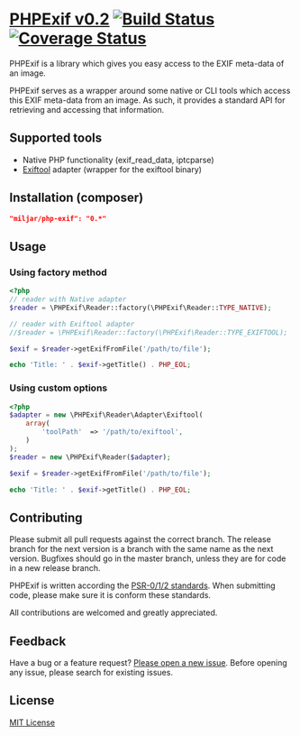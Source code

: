 # [PHPExif v0.2](http://github.com/Miljar/php-exif) [![Build Status](https://travis-ci.org/Miljar/php-exif.png?branch=master)](https://travis-ci.org/Miljar/php-exif) [![Coverage Status](https://coveralls.io/repos/Miljar/php-exif/badge.png)](https://coveralls.io/r/Miljar/php-exif)

PHPExif is a library which gives you easy access to the EXIF meta-data of an image.

PHPExif serves as a wrapper around some native or CLI tools which access this EXIF meta-data from an image. As such, it provides a standard API for retrieving and accessing that information.

## Supported tools

* Native PHP functionality (exif_read_data, iptcparse)
* [Exiftool](http://www.sno.phy.queensu.ca/~phil/exiftool/‎) adapter (wrapper for the exiftool binary)

## Installation (composer)

```json
"miljar/php-exif": "0.*"
```


## Usage

### Using factory method

```php
<?php
// reader with Native adapter
$reader = \PHPExif\Reader::factory(\PHPExif\Reader::TYPE_NATIVE);

// reader with Exiftool adapter
//$reader = \PHPExif\Reader::factory(\PHPExif\Reader::TYPE_EXIFTOOL);

$exif = $reader->getExifFromFile('/path/to/file');

echo 'Title: ' . $exif->getTitle() . PHP_EOL;
```

### Using custom options

```php
<?php
$adapter = new \PHPExif\Reader\Adapter\Exiftool(
    array(
        'toolPath'  => '/path/to/exiftool',
    )
);
$reader = new \PHPExif\Reader($adapter);

$exif = $reader->getExifFromFile('/path/to/file');

echo 'Title: ' . $exif->getTitle() . PHP_EOL;
```

## Contributing

Please submit all pull requests against the correct branch. The release branch for the next version is a branch with the same name as the next version. Bugfixes should go in the master branch, unless they are for code in a new release branch.

PHPExif is written according the [PSR-0/1/2 standards](http://www.php-fig.org/‎). When submitting code, please make sure it is conform these standards.

All contributions are welcomed and greatly appreciated.

## Feedback

Have a bug or a feature request? [Please open a new issue](https://github.com/Miljar/php-exif/issues). Before opening any issue, please search for existing issues.

## License

[MIT License](http://github.com/Miljar/php-exif/blob/master/LICENSE)
